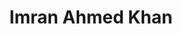 ---
# Display name
title: Imran Ahmed Khan

# Username (this should match the folder name)
authors:
  - imran-ahmed-khan

# Is this the primary user of the site?
superuser: false

# Role/position
role: 修士（M1）

# D: 10, 9, 8, 7
# M: 6, 5, 4
# B: 3, 2, 1
weight: 4

# Organizations/Affiliations
organizations:
  - name: 静岡大学
    url: ''

# Short bio
bio: ''

interests: []

# education:
#   courses: []

# Social/Academic Networking
social: []

# Email for Gravatar
email: ''

# Highlight?
highlight_name: false

# User groups
user_groups:
  - 修士課程
  - メンバー
  - 学生
--- 
